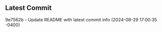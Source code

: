 
## Latest Commit
9e7562b - Update README with latest commit info (2024-08-29 17:00:35 -0400) <Yunxi-Zhou>
